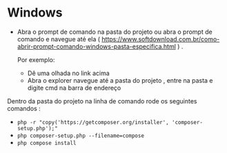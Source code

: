 # Windows
* Abra o prompt de comando na pasta do projeto ou abra o prompt de comando e navegue até ela
( https://www.softdownload.com.br/como-abrir-prompt-comando-windows-pasta-especifica.html ) .

  Por exemplo:
  * Dê uma olhada no link acima
  * Abra o explorer navegue até a pasta do projeto , entre na pasta e digite cmd na barra de endereço

Dentro da pasta do projeto na linha de comando rode os seguintes comandos :
* `php -r "copy('https://getcomposer.org/installer', 'composer-setup.php');"`
* `php composer-setup.php --filename=compose`
* `php compose install`
